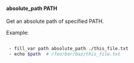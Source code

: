 #### absolute_path PATH

Get an absolute path of specified PATH.

Example:

```bash

 - fill_var path absolute_path ./this_file.txt
 - echo $path  # /foo/bar/baz/this_file.txt

```
